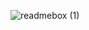 ![readmebox (1)](https://github.com/wenkzofficial/wenkzofficial/assets/68129435/e2e18bec-93cb-4125-b4c0-798fa72d4d40)
